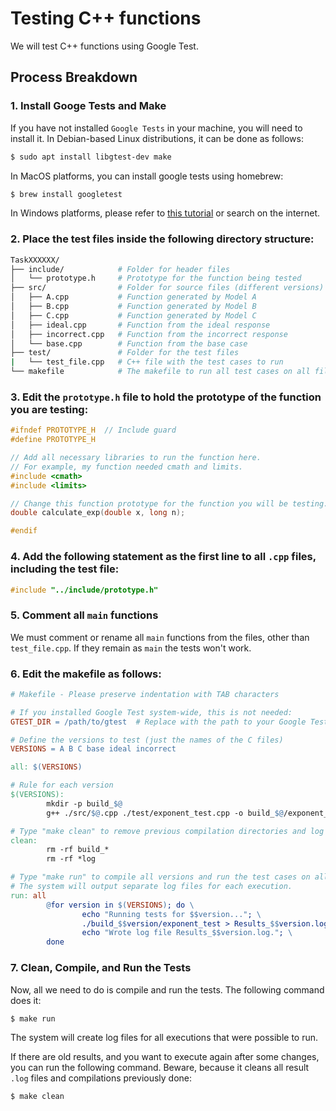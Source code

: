 # Testing C++ functions
We will test C++ functions using Google Test.

## Process Breakdown
### 1. Install Googe Tests and Make
If you have not installed `Google Tests` in your machine, you will need to install it.
In Debian-based Linux distributions, it can be done as follows:
```bash
$ sudo apt install libgtest-dev make
```
In MacOS platforms, you can install google tests using homebrew:
```bash
$ brew install googletest
```

In Windows platforms, please refer to [this tutorial](https://medium.com/swlh/google-test-installation-guide-for-c-in-windows-for-visual-studio-code-2b2e66352456) or search on the internet.
### 2. Place the test files inside the following directory structure:

```bash
TaskXXXXXX/
├── include/            # Folder for header files
│   └── prototype.h     # Prototype for the function being tested
├── src/                # Folder for source files (different versions)
│   ├── A.cpp           # Function generated by Model A
│   ├── B.cpp           # Function generated by Model B
│   ├── C.cpp           # Function generated by Model C
│   ├── ideal.cpp       # Function from the ideal response
│   ├── incorrect.cpp   # Function from the incorrect response
│   └── base.cpp        # Function from the base case
├── test/               # Folder for the test files
|   └── test_file.cpp   # C++ file with the test cases to run
└── makefile            # The makefile to run all test cases on all files
```
### 3. Edit the `prototype.h` file to hold the prototype of the function you are testing:
```cpp
#ifndef PROTOTYPE_H  // Include guard
#define PROTOTYPE_H

// Add all necessary libraries to run the function here.
// For example, my function needed cmath and limits.
#include <cmath>
#include <limits>

// Change this function prototype for the function you will be testing.
double calculate_exp(double x, long n);

#endif
```
### 4. Add the following statement as the first line to all `.cpp` files, including the test file:
```cpp
#include "../include/prototype.h"
```
### 5. Comment all `main` functions
We must comment or rename all `main` functions from the files, other than `test_file.cpp`. If they remain as `main` the tests won't work.

### 6. Edit the makefile as follows:
```makefile
# Makefile - Please preserve indentation with TAB characters

# If you installed Google Test system-wide, this is not needed:
GTEST_DIR = /path/to/gtest  # Replace with the path to your Google Test installation

# Define the versions to test (just the names of the C files)
VERSIONS = A B C base ideal incorrect

all: $(VERSIONS)

# Rule for each version
$(VERSIONS):
		mkdir -p build_$@
		g++ ./src/$@.cpp ./test/exponent_test.cpp -o build_$@/exponent_test -lgtest -std=c++11

# Type "make clean" to remove previous compilation directories and log files
clean:
		rm -rf build_*
		rm -rf *log

# Type "make run" to compile all versions and run the test cases on all files
# The system will output separate log files for each execution.
run: all
		@for version in $(VERSIONS); do \
				echo "Running tests for $$version..."; \
				./build_$$version/exponent_test > Results_$$version.log; \
				echo "Wrote log file Results_$$version.log."; \
		done
```
### 7. Clean, Compile, and Run the Tests
Now, all we need to do is compile and run the tests. The following command does it:
```bash
$ make run
```
The system will create log files for all executions that were possible to run.

If there are old results, and you want to execute again after some changes, you can run the following command. Beware, because it cleans all result `.log` files and compilations previously done:
```bash
$ make clean
```
